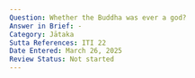```yaml
---
Question: Whether the Buddha was ever a god?
Answer in Brief: -
Category: Jātaka
Sutta References: ITI 22
Date Entered: March 26, 2025
Review Status: Not started
---
```

